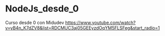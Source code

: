 # NodeJs_desde_0
Curso desde 0 con Midudev 
https://www.youtube.com/watch?v=yB4n_K7dZV8&list=RDCMUC3aj05GEEyzdOqYM5FLSFeg&start_radio=1
